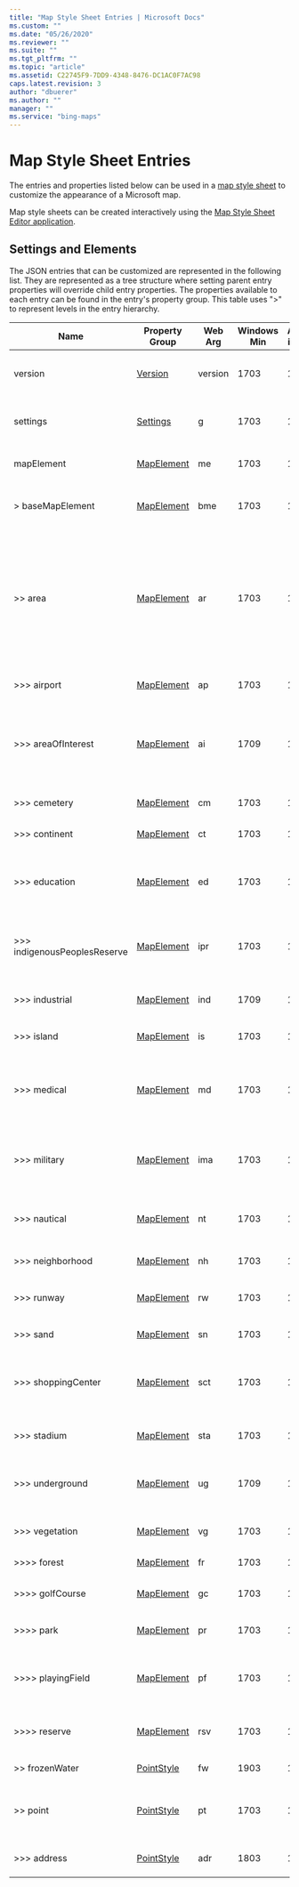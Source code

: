 ```yaml
---
title: "Map Style Sheet Entries | Microsoft Docs"
ms.custom: ""
ms.date: "05/26/2020"
ms.reviewer: ""
ms.suite: ""
ms.tgt_pltfrm: ""
ms.topic: "article"
ms.assetid: C22745F9-7DD9-4348-8476-DC1AC0F7AC98
caps.latest.revision: 3
author: "dbuerer"
ms.author: ""
manager: ""
ms.service: "bing-maps"
---
```

# Map Style Sheet Entries

The entries and properties listed below can be used in a [map style sheet](map-style-sheets.md) to customize the appearance of a Microsoft map.

Map style sheets can be created interactively using the [Map Style Sheet Editor application](https://www.microsoft.com/store/productId/9NBHTCJT72FT).

## Settings and Elements

The JSON entries that can be customized are represented in the following list.  They are represented as a tree structure where setting parent entry properties will override child entry properties.  The properties available to each entry can be found in the entry's property group.  This table uses ">" to represent levels in the entry hierarchy.

| Name               | Property Group | Web Arg | Windows Min | Android iOS Min | Description |
|--------------------|----------------|---------|-------------|-----------------|-------------|
| version            | [Version]      | version | 1703 | 1.0.0 | The style sheet version that you want to use. |
| settings           | [Settings]     | g       | 1703 | 1.0.0 | The settings that apply to the whole style sheet. |
| mapElement         | [MapElement]   | me      | 1703 | 1.0.0 | The parent entry to all map entries. |
| > baseMapElement   | [MapElement]   | bme     | 1703 | 1.0.0 | The parent entry to all non-user entries. |
| >> area            | [MapElement]   | ar      | 1703 | 1.0.0 | Areas describing land use. These should not to be confused with the physical buildings which are under the structure entry. |
| >>> airport        | [MapElement]   | ap      | 1703 | 1.0.0 | Areas that encompass airports. |
| >>> areaOfInterest | [MapElement]   | ai      | 1709 | 1.0.0 | Areas in which there are a high concentration of businesses or interesting points. |
| >>> cemetery       | [MapElement]   | cm      | 1703 | 1.0.0 | Areas that encompass cemeteries. |
| >>> continent      | [MapElement]   | ct      | 1703 | 1.0.0 | Continent area labels. |
| >>> education      | [MapElement]   | ed      | 1703 | 1.0.0 | Areas that encompass schools and other educational facilities. |
| >>> indigenousPeoplesReserve | [MapElement] | ipr | 1703 | 1.0.0 | Areas that encompass indigenous peoples reserves. |
| >>> industrial     | [MapElement]   | ind     | 1709 | 1.0.0 | Areas that are used for industrial purposes. |
| >>> island         | [MapElement]   | is      | 1703 | 1.0.0 | Island area labels. |
| >>> medical        | [MapElement]   | md      | 1703 | 1.0.0 | Areas that are used for medical purposes (For example: a hospital campus). |
| >>> military       | [MapElement]   | ima     | 1703 | 1.0.0 | Areas that encompass military bases or have military uses. |
| >>> nautical       | [MapElement]   | nt      | 1703 | 1.0.0 | Areas that are used for nautical related purposes. |
| >>> neighborhood   | [MapElement]   | nh      | 1703 | 1.0.0 | Neighborhood area labels. |
| >>> runway         | [MapElement]   | rw      | 1703 | 1.0.0 | Areas that is used as an airplane runway. |
| >>> sand           | [MapElement]   | sn      | 1703 | 1.0.0 | Sandy areas like beaches. |
| >>> shoppingCenter | [MapElement]   | sct     | 1703 | 1.0.0 | Areas of ground allocated for malls or other shopping centers. |
| >>> stadium        | [MapElement]   | sta     | 1703 | 1.0.0 | Areas that encompass stadiums. |
| >>> underground    | [MapElement]   | ug      | 1709 | 1.0.0 | Underground areas (For example: a metro station footprint). |
| >>> vegetation     | [MapElement]   | vg      | 1703 | 1.0.0 | Forests, grassy areas, etc. |
| >>>> forest        | [MapElement]   | fr      | 1703 | 1.0.0 | Areas of forest land. |
| >>>> golfCourse    | [MapElement]   | gc      | 1703 | 1.0.0 | Areas that encompass golf courses. |
| >>>> park          | [MapElement]   | pr      | 1703 | 1.0.0 | Areas that encompass parks. |
| >>>> playingField  | [MapElement]   | pf      | 1703 | 1.0.0 | Extracted pitches such as a baseball field or tennis court. |
| >>>> reserve       | [MapElement]   | rsv     | 1703 | 1.0.0 | Areas that encompass nature reserves. |
| >> frozenWater     | [PointStyle]   | fw      | 1903 | 1.0.0 | Frozen water, like glacier. |
| >> point           | [PointStyle]   | pt      | 1703 | 1.0.0 | All point features that are drawn with an icon of some sort. |
| >>> address        | [PointStyle]   | adr     | 1803 | 1.0.0 | Address numbers labels. |

[Version]: map-style-sheet-entry-properties.md#version-properties
[Settings]: map-style-sheet-entry-properties.md#settings-properties
[MapElement]: map-style-sheet-entry-properties.md#mapelement-properties
[PointStyle]: map-style-sheet-entry-properties.md#pointstyle-properties